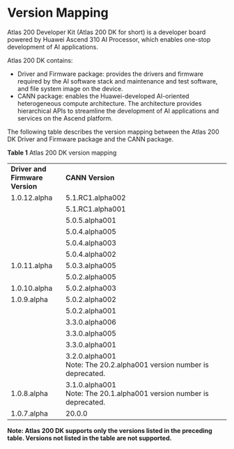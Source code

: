 # Version Mapping

Atlas 200 Developer Kit \(Atlas 200 DK for short\) is a developer board powered by Huawei Ascend 310 AI Processor, which enables one-stop development of AI applications.

Atlas 200 DK contains:

-   Driver and Firmware package: provides the drivers and firmware required by the AI software stack and maintenance and test software, and file system image on the device.
-   CANN package: enables the Huawei-developed AI-oriented heterogeneous compute architecture. The architecture provides hierarchical APIs to streamline the development of AI applications and services on the Ascend platform.

The following table describes the version mapping between the Atlas 200 DK Driver and Firmware package and the CANN package.

**Table  1**  Atlas 200 DK version mapping

<table>
<tr><td width="25%"><b>Driver and Firmware Version</b></td><td width="75%"><b>CANN Version</b></td></tr>
<tr><td rowspan="6" valign="top">1.0.12.alpha</td><td>5.1.RC1.alpha002</td></tr>
<tr><td>5.1.RC1.alpha001</td></tr>
<tr><td>5.0.5.alpha001</td></tr>
<tr><td>5.0.4.alpha005</td></tr>
<tr><td>5.0.4.alpha003</td></tr>
<tr><td>5.0.4.alpha002</td></tr>
</tr>
<tr><td rowspan="2" valign="top">1.0.11.alpha</td><td>5.0.3.alpha005</td></tr>
<tr><td>5.0.2.alpha005</td></tr>
</tr>
<tr><td>1.0.10.alpha</td><td>5.0.2.alpha003</td></tr>
<tr><td rowspan="6" valign="top">1.0.9.alpha</td><td>5.0.2.alpha002</td></tr>
<tr><td>5.0.2.alpha001</td></tr>
<tr><td>3.3.0.alpha006</td></tr>
<tr><td>3.3.0.alpha005</td></tr>
<tr><td>3.3.0.alpha001</td></tr>
<tr><td>3.2.0.alpha001<br/>Note: The 20.2.alpha001 version number is deprecated.</td>
</tr>
<tr><td>1.0.8.alpha</td>
<td>3.1.0.alpha001<br/>Note: The 20.1.alpha001 version number is deprecated.</td>
</tr>
<tr><td>1.0.7.alpha</td><td>20.0.0</td></tr>
</table>

**Note: Atlas 200 DK supports only the versions listed in the preceding table. Versions not listed in the table are not supported.**
